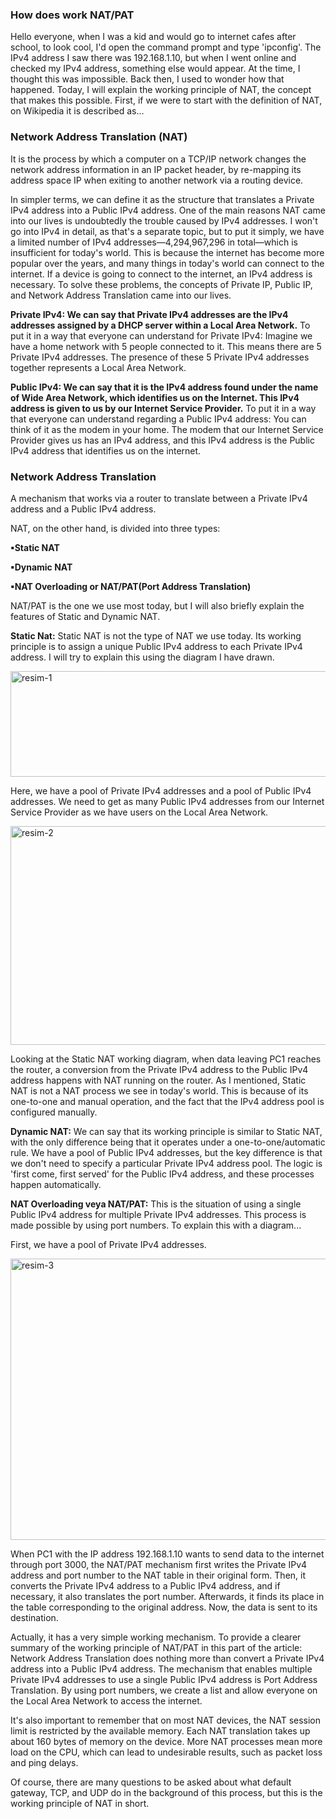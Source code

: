 ### How does work NAT/PAT ###
Hello everyone, when I was a kid and would go to internet cafes after school, to look cool, I'd open the command prompt and type 'ipconfig'. The IPv4 address I saw there was 192.168.1.10, but when I went online and checked my IPv4 address, something else would appear. At the time, I thought this was impossible. Back then, I used to wonder how that happened. Today, I will explain the working principle of NAT, the concept that makes this possible. First, if we were to start with the definition of NAT, on Wikipedia it is described as...

### Network Address Translation (NAT) ### 
It is the process by which a computer on a TCP/IP network changes the network address information in an IP packet header, by re-mapping its address space IP when exiting to another network via a routing device.

In simpler terms, we can define it as the structure that translates a Private IPv4 address into a Public IPv4 address. One of the main reasons NAT came into our lives is undoubtedly the trouble caused by IPv4 addresses. I won't go into IPv4 in detail, as that's a separate topic, but to put it simply, we have a limited number of IPv4 addresses—4,294,967,296 in total—which is insufficient for today's world. This is because the internet has become more popular over the years, and many things in today's world can connect to the internet. If a device is going to connect to the internet, an IPv4 address is necessary. To solve these problems, the concepts of Private IP, Public IP, and Network Address Translation came into our lives.

**Private IPv4: We can say that Private IPv4 addresses are the IPv4 addresses assigned by a DHCP server within a Local Area Network.** To put it in a way that everyone can understand for Private IPv4: Imagine we have a home network with 5 people connected to it. This means there are 5 Private IPv4 addresses. The presence of these 5 Private IPv4 addresses together represents a Local Area Network.

**Public IPv4: We can say that it is the IPv4 address found under the name of Wide Area Network, which identifies us on the Internet. This IPv4 address is given to us by our Internet Service Provider.** To put it in a way that everyone can understand regarding a Public IPv4 address: You can think of it as the modem in your home. The modem that our Internet Service Provider gives us has an IPv4 address, and this IPv4 address is the Public IPv4 address that identifies us on the internet.

### Network Address Translation ### 
A mechanism that works via a router to translate between a Private IPv4 address and a Public IPv4 address.

NAT, on the other hand, is divided into three types:

**▪Static NAT**

**▪Dynamic NAT**

**▪NAT Overloading or NAT/PAT(Port Address Translation)**

NAT/PAT is the one we use most today, but I will also briefly explain the features of Static and Dynamic NAT.

**Static Nat:** Static NAT is not the type of NAT we use today. Its working principle is to assign a unique Public IPv4 address to each Private IPv4 address. I will try to explain this using the diagram I have drawn.

<img width="513" height="169" alt="resim-1" src="https://github.com/user-attachments/assets/73c69d0d-ef11-40ee-98df-6424b81d07b1" />

Here, we have a pool of Private IPv4 addresses and a pool of Public IPv4 addresses. We need to get as many Public IPv4 addresses from our Internet Service Provider as we have users on the Local Area Network.

<img width="650" height="350" alt="resim-2" src="https://github.com/user-attachments/assets/36f49110-e30c-40d0-ad33-05d379532ec2" />

Looking at the Static NAT working diagram, when data leaving PC1 reaches the router, a conversion from the Private IPv4 address to the Public IPv4 address happens with NAT running on the router. As I mentioned, Static NAT is not a NAT process we see in today's world. This is because of its one-to-one and manual operation, and the fact that the IPv4 address pool is configured manually.

**Dynamic NAT:** We can say that its working principle is similar to Static NAT, with the only difference being that it operates under a one-to-one/automatic rule. We have a pool of Public IPv4 addresses, but the key difference is that we don't need to specify a particular Private IPv4 address pool. The logic is 'first come, first served' for the Public IPv4 address, and these processes happen automatically.

**NAT Overloading veya NAT/PAT:** This is the situation of using a single Public IPv4 address for multiple Private IPv4 addresses. This process is made possible by using port numbers. To explain this with a diagram...

First, we have a pool of Private IPv4 addresses.

<img width="580" height="450" alt="resim-3" src="https://github.com/user-attachments/assets/0cadaccf-2418-4e3a-9d60-2d7b557cc052" />

When PC1 with the IP address 192.168.1.10 wants to send data to the internet through port 3000, the NAT/PAT mechanism first writes the Private IPv4 address and port number to the NAT table in their original form. Then, it converts the Private IPv4 address to a Public IPv4 address, and if necessary, it also translates the port number. Afterwards, it finds its place in the table corresponding to the original address. Now, the data is sent to its destination.

Actually, it has a very simple working mechanism. To provide a clearer summary of the working principle of NAT/PAT in this part of the article: Network Address Translation does nothing more than convert a Private IPv4 address into a Public IPv4 address. The mechanism that enables multiple Private IPv4 addresses to use a single Public IPv4 address is Port Address Translation. By using port numbers, we create a list and allow everyone on the Local Area Network to access the internet.

It's also important to remember that on most NAT devices, the NAT session limit is restricted by the available memory. Each NAT translation takes up about 160 bytes of memory on the device. More NAT processes mean more load on the CPU, which can lead to undesirable results, such as packet loss and ping delays.

Of course, there are many questions to be asked about what default gateway, TCP, and UDP do in the background of this process, but this is the working principle of NAT in short.












